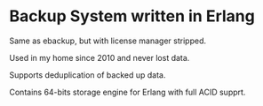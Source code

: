 # Backup System written in Erlang

Same as ebackup, but with license manager stripped.

Used in my home since 2010 and never lost data.

Supports deduplication of backed up data.

Contains 64-bits storage engine for Erlang with full ACID supprt.
